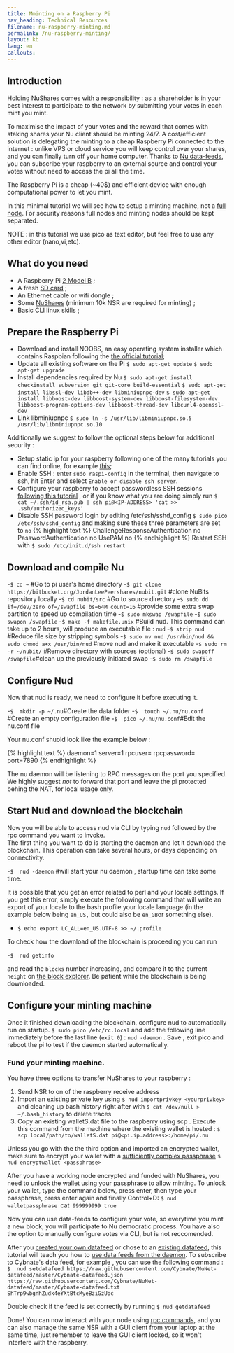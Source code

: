 ```yaml
---
title: Mminting on a Raspberry Pi
nav_heading: Technical Resources
filename: nu-raspberry-minting.md
permalink: /nu-raspberry-minting/
layout: kb
lang: en
callouts:
---
```


## Introduction
Holding NuShares comes with a responsibility : as a shareholder is in your best interest to participate to the network by submitting your votes in each mint you mint. 

To maximise the impact of your votes and the reward that comes with staking shares your Nu client should be minting 24/7.  A cost/efficient solution is delegating the minting to a cheap Raspberry Pi connected to the internet : unlike VPS or cloud service you will keep control over your shares, and you can finally turn off your home computer.  Thanks to  [Nu data-feeds](https://docs.nubits.com/using-a-data-feed/), you can subscribe your raspberry to an external source and control your votes without need to access the pi all the time. 

The Raspberry Pi is a cheap (~40$) and efficient device with enough computational power to let you mint.   

In this minimal tutorial we will see how to setup a minting machine, not a [full node](https://bitcoin.org/en/full-node#other-linux-distributions). For security reasons full nodes and minting nodes should be kept separated. 

NOTE : in this tutorial we use pico as text editor, but feel free to use any other editor (nano,vi,etc). 

## What do you need
   - A Raspberry Pi [2 Model B](https://www.raspberrypi.org/products/raspberry-pi-2-model-b/)  ;
   - A fresh [SD card](https://www.raspberrypi.org/documentation/installation/sd-cards.md)  ;
   - An Ethernet cable or wifi dongle ;
   - Some [NuShares](https://nubits.com/nushares/introduction) (minimum 10k NSR are required for minting) ;
   - Basic CLI linux skills ;

## Prepare the Raspberry Pi
- Download and install NOOBS, an easy operating system installer which contains Raspbian following the [the official tutorial](https://www.raspberrypi.org/help/noobs-setup/);
- Update all existing software on the Pi 
`$ sudo apt-get update`
`$ sudo apt-get upgrade`
- Install dependencies required by Nu
`$ sudo apt-get install checkinstall subversion git git-core build-essential`
`$ sudo apt-get install libssl-dev libdb++-dev libminiupnpc-dev`
`$ sudo apt-get install libboost-dev libboost-system-dev libboost-filesystem-dev libboost-program-options-dev libboost-thread-dev libcurl4-openssl-dev`
- Link libminiupnpc 
`$ sudo ln -s /usr/lib/libminiupnpc.so.5 /usr/lib/libminiupnpc.so.10`

Additionally we suggest to follow the optional steps below for additional security : 

- Setup static ip for your raspberry following one of the many tutorials you can find online, for example [this](http://www.modmypi.com/blog/tutorial-how-to-give-your-raspberry-pi-a-static-ip-address);
- Enable SSH : enter `sudo raspi-config` in the terminal, then navigate to ssh, hit Enter and select `Enable or disable ssh server`.
- Configure your raspberry to accept passwordless SSH sessions [following this tutorial](https://www.raspberrypi.org/documentation/remote-access/ssh/passwordless.md) , or if you know what you are doing simply run `$ cat ~/.ssh/id_rsa.pub | ssh pi@<IP-ADDRESS> 'cat >> .ssh/authorized_keys' `
- Disable SSH password login  by editing /etc/ssh/sshd_config
`$ sudo pico /etc/ssh/sshd_config`
and making sure these three parameters are set to `no`
{% highlight text %}
ChallengeResponseAuthentication no
PasswordAuthentication no
UsePAM no
{% endhighlight %}
Restart SSH with `$ sudo /etc/init.d/ssh restart`


## Download and compile Nu

-`$ cd ~` #Go to pi user's home directory
-`$ git clone https://bitbucket.org/JordanLeePeershares/nubit.git`   #clone NuBits repository locally
-`$ cd nubit/src` #Go to source directory 
-`$ sudo dd if=/dev/zero of=/swapfile bs=64M count=16` #provide some extra swap partition to speed up compilation time
-`$ sudo mkswap /swapfile` 
-`$ sudo swapon /swapfile` 
-`$ make -f makefile.unix` #Build  nud. This command can take up to 2 hours, will produce an executable file : `nud`
-`$ strip nud` #Reduce file size by stripping symbols
-`$ sudo mv nud /usr/bin/nud && sudo chmod a+x /usr/bin/nud` #move nud and make it executable
-`$ sudo rm -r ~/nubit/` #Remove directory with sources (optional)
-`$ sudo swapoff /swapfile`#clean up the previously initiated swap
-`$ sudo rm /swapfile`

## Configure Nud

Now that nud is ready, we need to configure it before executing it. 

-`$  mkdir -p ~/.nu`#Create the data folder 
-`$  touch ~/.nu/nu.conf` #Create an empty configuration file
-`$  pico ~/.nu/nu.conf`#Edit the nu.conf file

Your nu.conf shuold look like the example below : 

{% highlight text %}
daemon=1 
server=1
rpcuser=<chooseAnUsername>
rpcpassword=<chooseAPassword>
port=7890
{% endhighlight %}

The  nu daemon will be listening to RPC messages on the port you specified. We highly suggest *not* to forward that port and leave the pi protected behing the NAT, for local usage only.  

## Start Nud and download the blockchain

Now you will be able to access nud via CLI by typing `nud` followed by the rpc command you want to invoke.  
The first thing you want to do is starting the daemon and let it download the blockchain. This operation can take  several hours, or days depending on connectivity.  

-`$  nud -daemon` #will start your nu daemon , startup time can take some time. 

It is possible that you get an error related to perl and your locale settings.  If you get this  error, simply execute the following command that will write an export of your locale to the bash profile your locale language (in the example below being `en_US,` but could also be `en_GB`or something else). 
- `$ echo export LC_ALL=en_US.UTF-8 >> ~/.profile`

To check how the download of the blockchain is proceeding you can run 

-`$  nud getinfo`

and read the `blocks` number increasing, and compare it to the current `height` on [the block explorer](https://blockexplorer.nu/status).   Be patient while the blockchain is being downloaded.

## Configure your minting machine

Once it finished downloading the blockchain, configure nud to automatically run on startup. 
`$ sudo pico /etc/rc.local`
and add the following line immediately before the last line (`exit 0`) : `nud -daemon` . Save , exit pico and reboot the pi to test if the daemon started automatically. 

### Fund your minting machine. 

You have three options to transfer NuShares to your raspberry : 

1. Send NSR to on of the raspberry receive address 
2. Import an existing private key using `$ nud importprivkey <yourprivkey>`  and cleaning up bash history right after with `$ cat /dev/null > ~/.bash_history` to delete traces
3. Copy an existing walletS.dat file to the raspberry using scp . Execute this command from the machine where the existing wallet is hosted : `$ scp local/path/to/walletS.dat pi@<pi.ip.address>:/home/pi/.nu `

Unless you go with the the third option and imported an encrypted wallet, make sure to encrypt your wallet with a [sufficiently complex passphrase](https://answers.uchicago.edu/16276) 
`$ nud encryptwallet <passphrase>` 

After you have a working node encrypted and funded with NuShares,  you need to unlock the wallet using your passphrase to allow minting. 
To unlock your wallet, type the command below, press enter,  then type your passphrase,  press enter again and finally Control+D: 
`$ nud walletpassphrase `cat` 999999999 true`

Now you can use data-feeds to configure your vote, so everytime you mint a new block, you will participate to Nu democratic process.  You have also the option to manually configure votes via CLI, but is not reccomended.   

After you [created your own datafeed](https://docs.nubits.com/hosting-a-data-feed/) or chose to an [existing datafeed](https://discuss.nubits.com/c/nushares/data-feeds), this tutorial will teach you how to [use data feeds from the daemon](https://docs.nubits.com/using-a-data-feed/#using-data-feeds-from-the-daemon).  To subscribe to Cybnate's data feed, for example , you can use the following command :
`$  nud setdatafeed https://raw.githubusercontent.com/Cybnate/NuNet-datafeed/master/Cybnate-datafeed.json https://raw.githubusercontent.com/Cybnate/NuNet-datafeed/master/Cybnate-datafeed.txt ShTrp9wbgnhZudk4eYXtBtcMyeBziGzUpc`

Double check if the feed is set correctly by running 
`$ nud getdatafeed `

Done!  You can now interact with your node using [rpc commands](https://docs.nubits.com/rpc-api/), and you can also manage the same NSR with a GUI client from your laptop at the same time, just remember to leave the GUI client locked, so it won't interfere with the raspberry.  